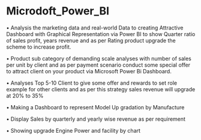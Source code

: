 # Microdoft_Power_BI
•	Analysis the marketing data and real-world Data to creating Attractive Dashboard with Graphical Representation via Power BI to show Quarter ratio of sales profit, years revenue and as per Rating product upgrade the scheme to increase profit.

•	Product sub category of demanding scale analyses with number of sales per unit by client and as per payment scenario conduct some special offer to attract client on your product via Microsoft Power Bi Dashboard.

•	Analyses Top 5-10 Client to give some offer and rewards to set role example for other clients and as per this strategy sales revenue will upgrade at 20% to 35%  

•	Making a Dashboard to represent Model Up gradation by Manufacture 

•	Display Sales by quarterly and yearly wise revenue as per requirement

•	Showing upgrade Engine Power and facility by chart
